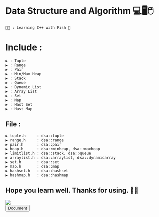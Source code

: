 # Data Structure and Algorithm 💻🖥️🖱️
    🧑‍🎓 : Learning C++ with Fish 🤎
    
# Include :
    ▶️ : Tuple
    ▶️ : Range
    ▶️ : Pair
    ▶️ : Min/Max Heap
    ▶️ : Stack
    ▶️ : Queue
    ▶️ : Dynamic List
    ▶️ : Array List
    ▶️ : Set
    ▶️ : Map
    ▶️ : Hast Set
    ▶️ : Hast Map
    
## File :
    ▶ tuple.h     : dsa::tuple
    ▶ range.h     : dsa::range
    ▶ pair.h      : dsa::pair
    ▶ heap.h      : dsa::minheap, dsa::maxheap
    ▶ limitlist.h : dsa::stack, dsa::queue
    ▶ arraylist.h : dsa::arraylist, dsa::dynamicarray
    ▶ set.h       : dsa::set
    ▶ map.h       : dsa::map
    ▶ hashset.h   : dsa::hashset
    ▶ hashmap.h   : dsa::hashmap
    
## Hope you learn well. Thanks for using. 💙😙
![](https://komarev.com/ghpvc/?username=Ca-Len-Men)
<br><button><a href="https://ca-len-men.github.io/Fish-Web/DSA Document/index.html" target="_blank">Document</a></button>
